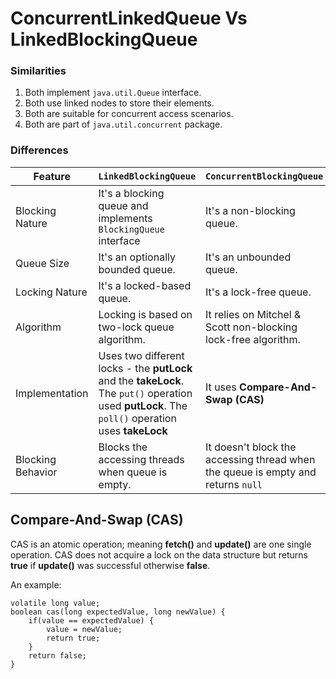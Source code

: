 # ConcurrentLinkedQueue Vs LinkedBlockingQueue

### Similarities

1. Both implement `java.util.Queue` interface.
2. Both use linked nodes to store their elements.
3. Both are suitable for concurrent access scenarios.
4. Both are part of `java.util.concurrent` package.

### Differences

| Feature             | `LinkedBlockingQueue`          | `ConcurrentBlockingQueue` |
|---------------------|--------------------------------|---------------------------|
| Blocking Nature     | It's a blocking queue and implements `BlockingQueue` interface| It's a non-blocking queue. |
| Queue Size          | It's an optionally bounded queue. | It's an unbounded queue. |
| Locking Nature      | It's a locked-based queue.        | It's a lock-free queue. |
| Algorithm           | Locking is based on two-lock queue algorithm.| It relies on Mitchel & Scott non-blocking lock-free algorithm.|
| Implementation      | Uses two different locks - the **putLock** and the **takeLock**. The `put()` operation used **putLock**. The `poll()` operation uses **takeLock**| It uses **Compare-And-Swap (CAS)**|
| Blocking Behavior   | Blocks the accessing threads when queue is empty. | It doesn't block the accessing thread when the queue is empty and returns `null`|


## Compare-And-Swap (CAS)
CAS is an atomic operation; meaning **fetch()** and **update()** are one single operation.
CAS does not acquire a lock on the data structure but returns **true** if **update()** was successful otherwise **false**.

An example:
```
volatile long value;
boolean cas(long expectedValue, long newValue) {
    if(value == expectedValue) {
        value = newValue;
        return true;
    }
    return false;
}
```